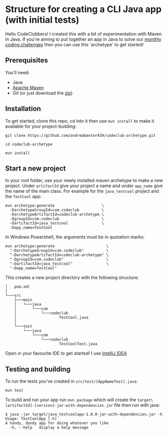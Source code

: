 # Structure for creating a CLI Java app (with initial tests)

Hello CodeClubbers! I created this with a bit of experimentation with Maven in Java. If you're aiming to put together an app in Java to solve our [monthly coding challenges](https://shwcodingclub.github.io/) then you can use this 'archetype' to get started!

## Prerequisites

You'll need:

 - Java
 - [Apache Maven](https://maven.apache.org/install.html)
 - _Git_ (or just download the [zip](https://github.com/andrewbaxter439/codeclub-archetype/archive/refs/heads/main.zip))

## Installation

To get started, clone this repo, cd into it then use `mvn install` to make it available for your project-building:

```shell
git clone https://github.com/andrewbaxter439/codeclub-archetype.git

cd codeclub-archetype

mvn install
```

## Start a new project

In your root folder, use your newly installed maven archetype to make a new project. Under `artifactId` give your project a name and under `app_name` give the name of the main class. For example for the `java_testcool` project and the `TestCool` app:

```shell
mvn archetype:generate                     \
  -DarchetypeGroupId=com.codeclub          \
  -DarchetypeArtifactId=codeclub-archetype \
  -DgroupId=com.codeclub                   \
  -DartifactId=java_testcool               \
  -Dapp_name=TestCool
```

In Windows Powershell, the arguments must be in quotation marks:

```shell
mvn archetype:generate                       \
  "-DarchetypeGroupId=com.codeclub"          \
  "-DarchetypeArtifactId=codeclub-archetype" \
  "-DgroupId=com.codeclub"                   \
  "-DartifactId=java_testcool"               \
  "-Dapp_name=TestCool"
```

This creates a new project directory with the following structure:

```
│   pom.xml
│
└───src
    ├───main
    │   └───java
    │       └───com
    │           └───codeclub
    │                   TestCool.java
    │
    └───test
        └───java
            └───com
                └───codeclub
                        TestCoolTest.java
```

Open in your favourite IDE to get started! I use [IntelliJ IDEA](https://www.jetbrains.com/community/education/#students/)

## Testing and building

To run the tests you've created in `src/test/[AppNameTest].java`:

```shell
mvn test 
```

To build and run your app run `mvn package` which will create the `target\[artifactId]-[version]-jar-with-dependencies.jar` file then run with java:

```shell
$ java -jar target/java_testcoolapp-1.0.0-jar-with-dependencies.jar -h
Usage: TestCoolApp [-h]
A handy, dandy app for doing whatever you like
  -h, --help   display a help message
```
